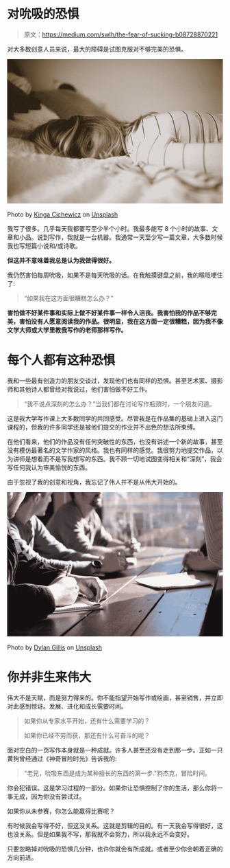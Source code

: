 # 对吮吸的恐惧

> 原文：<https://medium.com/swlh/the-fear-of-sucking-b08728870221>

对大多数创意人员来说，最大的障碍是试图克服对不够完美的恐惧。

![](img/825c8eb48cc3318e60d014048d53efae.png)

Photo by [Kinga Cichewicz](https://unsplash.com/@all_who_wander?utm_source=medium&utm_medium=referral) on [Unsplash](https://unsplash.com?utm_source=medium&utm_medium=referral)

我写了很多。几乎每天我都要写至少半个小时。我最多能写 8 个小时的故事、文章和小品。说到写作，我就是一台机器。我通常一天至少写一篇文章，大多数时候我也写短篇小说和/或诗歌。

**但这并不意味着我总是认为我做得很好。**

我仍然害怕每周吮吸，如果不是每天吮吸的话。在我触摸键盘之前，我的喉咙哽住了:

> “如果我在这方面很糟糕怎么办？”

**害怕做不好某件事和实际上做不好某件事一样令人沮丧。我害怕我的作品不够完美，害怕没有人愿意阅读我的作品。很明显，我在这方面一定很糟糕，因为我不像文学大师或大学里教我写作的老师那样写作。**

# 每个人都有这种恐惧

我和一些最有创造力的朋友交谈过，发现他们也有同样的恐惧。甚至艺术家、摄影师和其他诗人都曾经对我说过，他们害怕做不好工作。

> “我不说点深刻的怎么办？”当我们都在讨论写作瓶颈时，一个朋友问道。

这是我大学写作课上大多数同学的共同感受。尽管我是在作品集的基础上进入这门课程的，但我的许多同学还是被他们提交的作业并不出色的想法所束缚。

在他们看来，他们的作品没有任何突破性的东西，也没有讲述一个新的故事，甚至没有模仿最著名的文学作家的风格。我也有同样的感觉。我很努力地提交作品，以为讲师是想看而不是写我想写的东西。我不顾一切地试图变得相关和“深刻”，我会写任何我认为审美愉悦的东西。

由于忽视了我的创意和视角，我忘记了伟人并不是从伟大开始的。

![](img/571250937c49b1c71b44c9e99f396894.png)

Photo by [Dylan Gillis](https://unsplash.com/@dylandgillis?utm_source=medium&utm_medium=referral) on [Unsplash](https://unsplash.com?utm_source=medium&utm_medium=referral)

# 你并非生来伟大

伟大不是天赋，而是努力得来的。你不能指望开始写作或绘画，甚至销售，并立即对此感到惊讶。发展、进化和成长需要时间。

> 如果你从专家水平开始，还有什么需要学习的？
> 
> 如果你已经不劳而获，那还有什么可奋斗的呢？

面对空白的一页写作本身就是一种成就。许多人甚至还没有走到那一步。正如一只黄狗曾经通过《神奇冒险时光》告诉我的:

> "老兄，吮吸东西是成为某种擅长的东西的第一步."狗杰克，冒险时间。

你会犯错误。这是学习过程的一部分。如果你让恐惧控制了你的生活，那么你将一事无成，因为你没有尝试过。

如果你从未参赛，你怎么能赢得比赛呢？

有时候我会写得不好，但这没关系。这就是剪辑的目的。有一天我会写得很好，这也没关系。但是如果我不写，那我就不会努力，所以我永远不会变好。

只要忽略掉对吮吸的恐惧几分钟，也许你就会有所成就。或者至少你会朝着正确的方向前进。